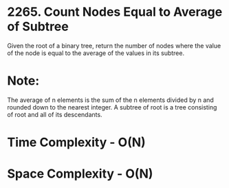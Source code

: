 # 2265. Count Nodes Equal to Average of Subtree

Given the root of a binary tree, return the number of nodes where the value of the node is 
equal to the average of the values in its subtree.

# Note:
The average of n elements is the sum of the n elements divided by n and rounded down to the 
nearest integer. A subtree of root is a tree consisting of root and all of its descendants.

# Time Complexity - O(N)
# Space Complexity - O(N)
